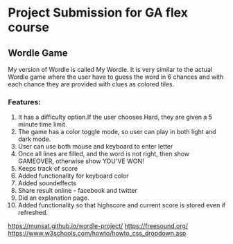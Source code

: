 # Project Submission for GA flex course

## Wordle Game


My version of Wordle is called My Wordle. It is very similar to the actual Wordle game where the user have to guess the word in 6 chances and with each chance they are provided with clues as colored tiles.

### Features:

1. It has a difficulty option.If the user chooses Hard, they are given a 5 minute time limit. 
1. The game has a color toggle mode, so user can play in both light and dark mode.
1. User can use both mouse and keyboard to enter letter
1. Once all lines are filled, and the word is not right, then show GAMEOVER, otherwise show YOU'VE WON!
1. Keeps track of score 
1. Added functionality for keyboard color
1. Added  soundeffects
1. Share result online - facebook and twitter
1. Did an explanation page.
1. Added functionality so that highscore and current score is stored even if refreshed.










https://munsat.github.io/wordle-project/
https://freesound.org/
https://www.w3schools.com/howto/howto_css_dropdown.asp